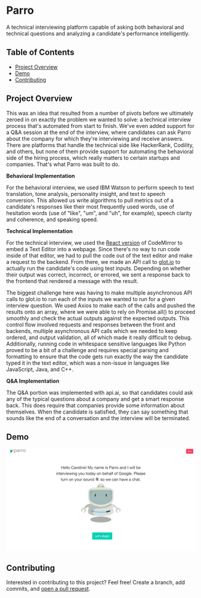 # Parro

A technical interviewing platform capable of asking both behavioral and technical questions and analyzing a candidate's performance intelligently.

## Table of Contents

- [Project Overview](#project-overview)
- [Demo](#demo)
- [Contributing](#contributing)

## Project Overview

This was an idea that resulted from a number of pivots before we ultimately zeroed in on exactly the problem we wanted
to solve: a technical interview process that's automated from start to finish. We've even added support for a Q&A session at the end of the interview, where candidates can ask Parro about the company for which they're interviewing and receive answers. There are platforms that handle the technical side like HackerRank, Codility, and others, but none of them provide support for automating the behavioral side of the hiring process, which really matters to certain startups and companies. That's what Parro was built to do.

**Behavioral Implementation**

For the behavioral interview, we used IBM Watson to perform speech to text translation, tone analysis, personality insight, and text to speech conversion. This allowed us write algorithms to pull metrics out of a candidate's responses like their most frequently used words, use of hesitation words (use of "like", "um", and "uh", for example), speech clarity and coherence, and speaking speed.

**Technical Implementation**

For the technical interview, we used the [React version](https://github.com/JedWatson/react-codemirror) of CodeMirror to embed a Text Editor into a webpage. Since there's no way to run code inside of that editor, we had to pull the code out of the text editor and make a request to the backend. From there, we made an API call to [glot.io](http://glot.io/) to actually run the candidate's code using test inputs. Depending on whether their output was correct, incorrect, or errored, we sent a response back to the frontend that rendered a message with the result.

The biggest challenge here was having to make multiple asynchronous API calls to glot.io to run each of the inputs we wanted to run for a given interview question. We used Axios to make each of the calls and pushed the results onto an array, where we were able to rely on Promise.all() to proceed smoothly and check the actual outputs against the expected outputs. This control flow involved requests and responses between the front and backends, multiple asynchronous API calls which we needed to keep ordered, and output validation, all of which made it really difficult to debug. Additionally, running code in whitespace sensitive languages like Python proved to be a bit of a challenge and requires special parsing and formatting to ensure that the code gets run exactly the way the candidate typed it in the text editor, which was a non-issue in languages like JavaScript, Java, and C++.

**Q&A Implementation**

The Q&A portion was implemented with api.ai, so that candidates could ask any of the typical questions about a company and get a smart response back. This does require that companies provide some information about themselves. When the candidate is satisfied, they can say something that sounds like the end of a conversation and the interview will be terminated.

## Demo

[![IMAGE ALT TEXT HERE](parro.png)](https://www.youtube.com/watch?v=YOUTUBE_VIDEO_ID_HERE)

## Contributing

Interested in contributing to this project? Feel free! Create a branch, add commits, and [open a pull request](https://github.com/benhubsch/Parro/compare/).